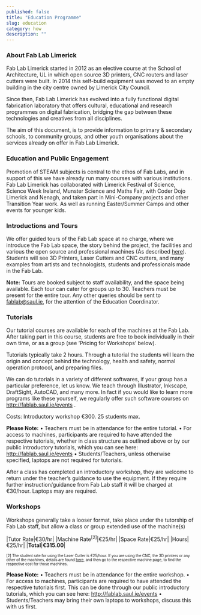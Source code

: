 ```yaml
---
published: false
title: "Education Programme"
slug: education
category: how
description: ""
---
```


### About Fab Lab Limerick

Fab Lab Limerick started in 2012 as an elective course at the School of Architecture, UL in which open source 3D printers, CNC routers and laser cutters were built. In 2014 this self-build equipment was moved to an empty building in the city centre owned by Limerick City Council.

Since then, Fab Lab Limerick has evolved into a fully functional digital fabrication laboratory that offers cultural, educational and research programmes on digital fabrication, bridging the gap between these technologies and creatives from all disciplines.

The aim of this document, is to provide information to primary & secondary schools, to community groups, and other youth organisations about the services already on offer in Fab Lab Limerick.


### Education and Public Engagement

Promotion of STEAM subjects is central to the ethos of Fab Labs, and in support of this we have already run many courses with various institutions. Fab Lab Limerick has collaborated with Limerick Festival of Science, Science Week Ireland, Munster Science and Maths Fair, with Coder Dojo Limerick and Nenagh, and taken part in Mini-Company projects and other Transition Year work. As well as running Easter/Summer Camps and other events for younger kids.

### Introductions and Tours

We offer guided tours of the Fab Lab space at no charge, where we introduce the Fab Lab space, the story behind the project, the facilities and various the open source and professional machines (As described [here](http://fablab.saul.ie/how/equipment/)). Students will see 3D Printers, Laser Cutters and CNC cutters, and many examples from artists and technologists, students and professionals made in the Fab Lab.

**Note:** Tours are booked subject to staff availability, and the space being available. Each tour can cater for groups up to 30. Teachers must be present for the entire tour. Any other queries should be sent to fablab@saul.ie, for the attention of the Education Coordinator.

### Tutorials

Our tutorial courses are available for each of the machines at the Fab Lab. After taking part in this course, students are free to book individually in their own time, or as a group (see ‘Pricing for Workshops’ below).

Tutorials typically take 2 hours. Through a tutorial the students will learn the origin and concept behind the technology, health and safety, normal operation protocol, and preparing files.

We can do tutorials in a variety of different softwares, if your group has a particular preference, let us know. We teach through Illustrator, Inkscape, DraftSight, AutoCAD, and many more. In fact if you would like to learn more programs like these yourself, we regularly offer such software courses on http://fablab.saul.ie/events .

Costs: Introductory workshop €300. 25 students max.

**Please Note:**
• Teachers must be in attendance for the entire tutorial.
• For access to machines, participants are required to have attended the respective tutorials, whether in class structure as outlined above or by our public introductory tutorials, which you can see here: http://fablab.saul.ie/events
• Students/Teachers, unless otherwise specified, laptops are not required for tutorials.

After a class has completed an introductory workshop, they are welcome to return under the teacher’s guidance to use the equipment. If they require further instruction/guidance from Fab Lab staff it will be charged at €30/hour. Laptops may are required.

### Workshops

Workshops generally take a looser format, take place under the tutorship of Fab Lab staff, but allow a class or group extended use of the machine(s)

|Tutor Rate|€30/hr|
|Machine Rate<sup>[2]</sup>|€25/hr|
|Space Rate|€25/hr|
|Hours|€25/hr|
|**Total**|**€315.00**|

<sub><sup>[2] The student rate for using the Laser Cutter is €25/hour. If you are using the CNC, the 3D printers or any other of the machines, details are found [here](http://fablab.saul.ie/how/), and then go to the respective machine page, to find the respective cost for those machines.</sup></sub>

**Please Note:**
• Teachers must be in attendance for the entire workshop.
• For access to machines, participants are required to have attended the respective tutorials first. This can be done through our public introductory tutorials, which you can see here: http://fablab.saul.ie/events
• Students/Teachers may bring their own laptops to workshops, discuss this with us first.

